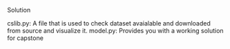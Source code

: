 Solution

cslib.py: A file that is used to check dataset avaialable and downloaded from source and visualize it.
model.py: Provides you with a working solution for capstone
